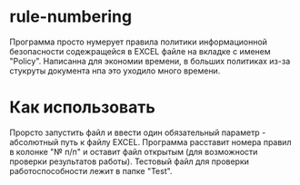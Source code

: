 # rule-numbering

Программа просто нумерует правила политики информационной безопасности содежращейся в EXCEL файле на вкладке с именем "Policy". 
Написанна для экономии времени, в больших политиках из-за стукруты документа нпа это уходило много времени.

# Как использовать

Прорсто запустить файл и ввести один обязательный параметр - абсолютный путь к файлу EXCEL. Программа расставит номера правил в колонке "№ п/п" и оставит файл открытым (для возможности проверки результатов работы).
Тестовый файл для проверки работоспособности лежит в папке "Test".



